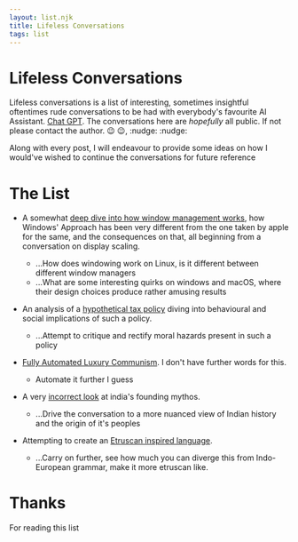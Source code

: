 ```yaml
---
layout: list.njk
title: Lifeless Conversations
tags: list
---
```


# Lifeless Conversations

Lifeless conversations is a list of interesting, sometimes insightful oftentimes rude conversations to be had with everybody's favourite AI Assistant. [Chat GPT](https://chatgpt.com/). The conversations here are _hopefully_ all public. If not please contact the author. :wink: :wink:, :nudge: :nudge:

Along with every post, I will endeavour to provide some ideas on how I would've wished to continue the conversations for future reference

# The List

-   A somewhat [deep dive into how window management works](https://chatgpt.com/c/68cae629-3c24-8332-9a83-7829a8e41ba0), how Windows' Approach has been very different from the one taken by apple for the same, and the consequences on that, all beginning from a conversation on display scaling.

    -   ...How does windowing work on Linux, is it different between different window managers
    -   ...What are some interesting quirks on windows and macOS, where their design choices produce rather amusing results

-   An analysis of a [hypothetical tax policy](https://chatgpt.com/share/68e10267-cc74-8013-b0dc-3d123d702a9d) diving into behavioural and social implications of such a policy.

    -   ...Attempt to critique and rectify moral hazards present in such a policy

-   [Fully Automated Luxury Communism](https://chatgpt.com/share/68e103e4-cfe8-8013-826e-a78cfab2a91d). I don't have further words for this.

    -   Automate it further I guess

-   A very [incorrect look](https://chatgpt.com/c/fa9438e9-650f-4023-b501-b81a5408cd1e) at india's founding mythos.

    -   ...Drive the conversation to a more nuanced view of Indian history and the origin of it's peoples

-   Attempting to create an [Etruscan inspired language](https://chatgpt.com/share/68e10469-8718-8013-8a2a-85ede16f53e1).
    -   ...Carry on further, see how much you can diverge this from Indo-European grammar, make it more etruscan like.

# Thanks

For reading this list
